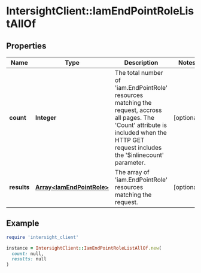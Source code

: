 # IntersightClient::IamEndPointRoleListAllOf

## Properties

| Name | Type | Description | Notes |
| ---- | ---- | ----------- | ----- |
| **count** | **Integer** | The total number of &#39;iam.EndPointRole&#39; resources matching the request, accross all pages. The &#39;Count&#39; attribute is included when the HTTP GET request includes the &#39;$inlinecount&#39; parameter. | [optional] |
| **results** | [**Array&lt;IamEndPointRole&gt;**](IamEndPointRole.md) | The array of &#39;iam.EndPointRole&#39; resources matching the request. | [optional] |

## Example

```ruby
require 'intersight_client'

instance = IntersightClient::IamEndPointRoleListAllOf.new(
  count: null,
  results: null
)
```

